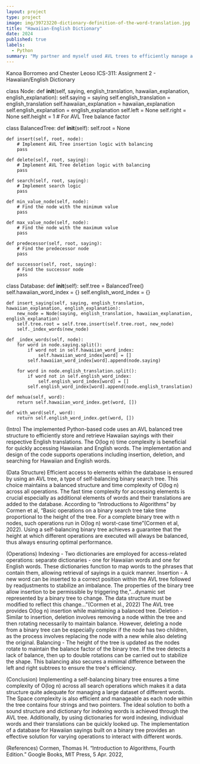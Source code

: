 ```yaml
---
layout: project
type: project
image: img/39723220-dictionary-definition-of-the-word-translation.jpg
title: "Hawaiian-English Dictionary"
date: 2024
published: true
labels:
  - Python
summary: "My partner and myself used AVL trees to efficiently manage a Hawaiian-English dictionary that supports fast search, insertion, and deletion of sayings and translations."
---
```

Kanoa Borromeo and Chester Leoso
ICS-311: Assignment 2 - Hawaiian/English Dictionary

class Node:
    def __init__(self, saying, english_translation, hawaiian_explanation, english_explanation):
        self.saying = saying
        self.english_translation = english_translation
        self.hawaiian_explanation = hawaiian_explanation
        self.english_explanation = english_explanation
        self.left = None
        self.right = None
        self.height = 1  # For AVL Tree balance factor

class BalancedTree:
    def __init__(self):
        self.root = None

    def insert(self, root, node):
        # Implement AVL Tree insertion logic with balancing
        pass

    def delete(self, root, saying):
        # Implement AVL Tree deletion logic with balancing
        pass

    def search(self, root, saying):
        # Implement search logic
        pass

    def min_value_node(self, node):
        # Find the node with the minimum value
        pass

    def max_value_node(self, node):
        # Find the node with the maximum value
        pass

    def predecessor(self, root, saying):
        # Find the predecessor node
        pass

    def successor(self, root, saying):
        # Find the successor node
        pass

class Database:
    def __init__(self):
        self.tree = BalancedTree()
        self.hawaiian_word_index = {}
        self.english_word_index = {}

    def insert_saying(self, saying, english_translation, hawaiian_explanation, english_explanation):
        new_node = Node(saying, english_translation, hawaiian_explanation, english_explanation)
        self.tree.root = self.tree.insert(self.tree.root, new_node)
        self._index_words(new_node)

    def _index_words(self, node):
        for word in node.saying.split():
            if word not in self.hawaiian_word_index:
                self.hawaiian_word_index[word] = []
            self.hawaiian_word_index[word].append(node.saying)
        
        for word in node.english_translation.split():
            if word not in self.english_word_index:
                self.english_word_index[word] = []
            self.english_word_index[word].append(node.english_translation)

    def mehua(self, word):
        return self.hawaiian_word_index.get(word, [])

    def with_word(self, word):
        return self.english_word_index.get(word, [])

















(Intro)
	The implemented Python-based code uses an AVL balanced tree structure to efficiently store and retrieve Hawaiian sayings with their respective English translations. The O(log n) time complexity is beneficial for quickly accessing Hawaiian and English words. The implementation and design of the code supports operations including insertion, deletion, and searching for Hawaiian and English words.

(Data Structure)
	Efficient access to elements within the database is ensured by using an AVL tree, a type of self-balancing binary search tree. This choice maintains a balanced structure and time complexity of O(log n) across all operations. The fast time complexity for accessing elements is crucial especially as additional elements of words and their translations are added to the database. According to “Introductions to Algorithms” by Cormen et al, “Basic operations on a binary search tree take time proportional to the height of the tree. For a complete binary tree with n nodes, such operations run in O(log n) worst-case time”(Cormen et al, 2022). Using a self-balancing binary tree achieves a  guarantee that the height at which different operations are executed will always be balanced, thus always ensuring optimal performance. 

(Operations)
Indexing - Two dictionaries are employed for access-related operations: separate dictionaries - one for Hawaiian words and one for English words. These dictionaries function to map words to the phrases that contain them, allowing retrieval of sayings in a quick manner.
Insertion - A new word can be inserted to a correct position within the AVL tree followed by readjustments to stabilize an imbalance. The properties of the binary tree allow insertion to be permissible by triggering the,”...dynamic set represented by a binary tree to change. The data structure must be modified to reflect this change…”(Cormen et al., 2022) The AVL tree provides O(log n) insertion while maintaining a balanced tree. 
Deletion - Similar to insertion, deletion involves removing a node within the tree and then rotating necessarily to maintain balance.  However, deleting a node from a binary tree can be especially complex if the node has two children, as the process involves replacing the node with a new while also deleting the original.
Balancing - The height of the tree is updated as the nodes rotate to maintain the balance factor of the binary tree. If the tree detects a lack of balance, then up to double rotations can be carried out to stabilize the shape. This balancing also secures a minimal difference between the left and right subtrees to ensure the tree's efficiency.


(Conclusion)
Implementing a self-balancing binary tree ensures a time complexity of O(log n) across all search operations which makes it a data structure quite adequate for managing a large dataset of different words. The Space complexity is also efficient and manageable as each node within the tree contains four strings and two pointers. The ideal solution to both a sound structure and dictionary for indexing words is achieved through the AVL tree. Additionally, by using dictionaries for word indexing, individual words and their translations can be quickly looked up. The implementation of a database for Hawaiian sayings built on a binary tree provides an effective solution for varying operations to interact with different words.


(References)
Cormen, Thomas H. “Introduction to Algorithms, Fourth Edition.” Google Books, MIT Press, 5 Apr. 2022, 



	
